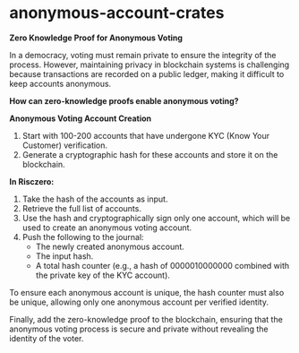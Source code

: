 # anonymous-account-crates


**Zero Knowledge Proof for Anonymous Voting**

In a democracy, voting must remain private to ensure the integrity of the process. However, maintaining privacy in blockchain systems is challenging because transactions are recorded on a public ledger, making it difficult to keep accounts anonymous.

**How can zero-knowledge proofs enable anonymous voting?**

**Anonymous Voting Account Creation**

1. Start with 100-200 accounts that have undergone KYC (Know Your Customer) verification.
2. Generate a cryptographic hash for these accounts and store it on the blockchain.

**In Risczero:**

1. Take the hash of the accounts as input.
2. Retrieve the full list of accounts.
3. Use the hash and cryptographically sign only one account, which will be used to create an anonymous voting account.
4. Push the following to the journal:
   - The newly created anonymous account.
   - The input hash.
   - A total hash counter (e.g., a hash of 0000010000000 combined with the private key of the KYC account).

To ensure each anonymous account is unique, the hash counter must also be unique, allowing only one anonymous account per verified identity.

Finally, add the zero-knowledge proof to the blockchain, ensuring that the anonymous voting process is secure and private without revealing the identity of the voter.


